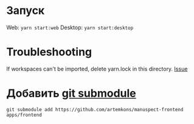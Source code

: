 # Запуск
Web: `yarn start:web`
Desktop: `yarn start:desktop`

# Troubleshooting
If workspaces can't be imported, delete yarn.lock in this directory. [Issue](https://github.com/yarnpkg/berry/issues/839)

# Добавить [git submodule](https://git-scm.com/book/ru/v2/%D0%98%D0%BD%D1%81%D1%82%D1%80%D1%83%D0%BC%D0%B5%D0%BD%D1%82%D1%8B-Git-%D0%9F%D0%BE%D0%B4%D0%BC%D0%BE%D0%B4%D1%83%D0%BB%D0%B8)
`git submodule add https://github.com/artemkons/manuspect-frontend apps/frontend`
